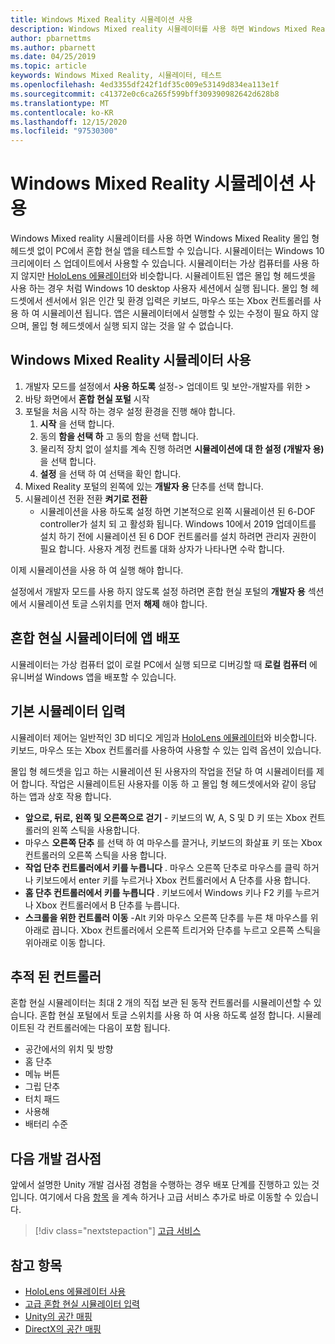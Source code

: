 ```yaml
---
title: Windows Mixed Reality 시뮬레이션 사용
description: Windows Mixed reality 시뮬레이터를 사용 하면 Windows Mixed Reality 몰입 형 헤드셋 없이 PC에서 혼합 현실 앱을 테스트할 수 있습니다.
author: pbarnettms
ms.author: pbarnett
ms.date: 04/25/2019
ms.topic: article
keywords: Windows Mixed Reality, 시뮬레이터, 테스트
ms.openlocfilehash: 4ed3355df242f1df35c009e53149d834ea113e1f
ms.sourcegitcommit: c41372e0c6ca265f599bff309390982642d628b8
ms.translationtype: MT
ms.contentlocale: ko-KR
ms.lasthandoff: 12/15/2020
ms.locfileid: "97530300"
---
```

# <a name="using-the-windows-mixed-reality-simulator"></a>Windows Mixed Reality 시뮬레이션 사용

Windows Mixed reality 시뮬레이터를 사용 하면 Windows Mixed Reality 몰입 형 헤드셋 없이 PC에서 혼합 현실 앱을 테스트할 수 있습니다. 시뮬레이터는 Windows 10 크리에이터 스 업데이트에서 사용할 수 있습니다. 시뮬레이터는 가상 컴퓨터를 사용 하지 않지만 [HoloLens 에뮬레이터](using-the-hololens-emulator.md)와 비슷합니다. 시뮬레이트된 앱은 몰입 형 헤드셋을 사용 하는 경우 처럼 Windows 10 desktop 사용자 세션에서 실행 됩니다. 몰입 형 헤드셋에서 센서에서 읽은 인간 및 환경 입력은 키보드, 마우스 또는 Xbox 컨트롤러를 사용 하 여 시뮬레이션 됩니다. 앱은 시뮬레이터에서 실행할 수 있는 수정이 필요 하지 않으며, 몰입 형 헤드셋에서 실행 되지 않는 것을 알 수 없습니다.

## <a name="enabling-the-windows-mixed-reality-simulator"></a>Windows Mixed Reality 시뮬레이터 사용

1. 개발자 모드를 설정에서 **사용 하도록** 설정-> 업데이트 및 보안-개발자를 위한 >
2. 바탕 화면에서 **혼합 현실 포털** 시작
3. 포털을 처음 시작 하는 경우 설정 환경을 진행 해야 합니다.
   1. **시작** 을 선택 합니다.
   2. 동의 **함을 선택 하** 고 동의 함을 선택 합니다.
   3. 물리적 장치 없이 설치를 계속 진행 하려면 **시뮬레이션에 대 한 설정 (개발자 용)** 을 선택 합니다.
   4. **설정** 을 선택 하 여 선택을 확인 합니다.
4. Mixed Reality 포털의 왼쪽에 있는 **개발자 용** 단추를 선택 합니다.
5. 시뮬레이션 전환 전환 **켜기로 전환**
   * 시뮬레이션을 사용 하도록 설정 하면 기본적으로 왼쪽 시뮬레이션 된 6-DOF controller가 설치 되 고 활성화 됩니다.  Windows 10에서 2019 업데이트를 설치 하기 전에 시뮬레이션 된 6 DOF 컨트롤러를 설치 하려면 관리자 권한이 필요 합니다.  사용자 계정 컨트롤 대화 상자가 나타나면 수락 합니다.

이제 시뮬레이션을 사용 하 여 실행 해야 합니다.

설정에서 개발자 모드를 사용 하지 않도록 설정 하려면 혼합 현실 포털의 **개발자 용** 섹션에서 시뮬레이션 토글 스위치를 먼저 **해제** 해야 합니다.

## <a name="deploying-apps-to-the-mixed-reality-simulator"></a>혼합 현실 시뮬레이터에 앱 배포

시뮬레이터는 가상 컴퓨터 없이 로컬 PC에서 실행 되므로 디버깅할 때 **로컬 컴퓨터** 에 유니버설 Windows 앱을 배포할 수 있습니다.

## <a name="basic-simulator-input"></a>기본 시뮬레이터 입력

시뮬레이터 제어는 일반적인 3D 비디오 게임과 [HoloLens 에뮬레이터](using-the-hololens-emulator.md)와 비슷합니다. 키보드, 마우스 또는 Xbox 컨트롤러를 사용하여 사용할 수 있는 입력 옵션이 있습니다.

몰입 형 헤드셋을 입고 하는 시뮬레이션 된 사용자의 작업을 전달 하 여 시뮬레이터를 제어 합니다. 작업은 시뮬레이트된 사용자를 이동 하 고 몰입 형 헤드셋에서와 같이 응답 하는 앱과 상호 작용 합니다.
* **앞으로, 뒤로, 왼쪽 및 오른쪽으로 걷기** - 키보드의 W, A, S 및 D 키 또는 Xbox 컨트롤러의 왼쪽 스틱을 사용합니다.
* 마우스 **오른쪽 단추** 를 선택 하 여 마우스를 끌거나, 키보드의 화살표 키 또는 Xbox 컨트롤러의 오른쪽 스틱을 사용 합니다.
* **작업 단추 컨트롤러에서 키를 누릅니다** . 마우스 오른쪽 단추로 마우스를 클릭 하거나 키보드에서 enter 키를 누르거나 Xbox 컨트롤러에서 A 단추를 사용 합니다.
* **홈 단추 컨트롤러에서 키를 누릅니다** . 키보드에서 Windows 키나 F2 키를 누르거나 Xbox 컨트롤러에서 B 단추를 누릅니다.
* **스크롤을 위한 컨트롤러 이동** -Alt 키와 마우스 오른쪽 단추를 누른 채 마우스를 위아래로 끕니다. Xbox 컨트롤러에서 오른쪽 트리거와 단추를 누르고 오른쪽 스틱을 위아래로 이동 합니다.

## <a name="tracked-controllers"></a>추적 된 컨트롤러

혼합 현실 시뮬레이터는 최대 2 개의 직접 보관 된 동작 컨트롤러를 시뮬레이션할 수 있습니다. 혼합 현실 포털에서 토글 스위치를 사용 하 여 사용 하도록 설정 합니다. 시뮬레이트된 각 컨트롤러에는 다음이 포함 됩니다.
* 공간에서의 위치 및 방향
* 홈 단추
* 메뉴 버튼
* 그립 단추
* 터치 패드
* 사용해
* 배터리 수준

## <a name="next-development-checkpoint"></a>다음 개발 검사점

앞에서 설명한 Unity 개발 검사점 경험을 수행하는 경우 배포 단계를 진행하고 있는 것입니다. 여기에서 다음 [항목](../../develop/unity/unity-development-overview.md#4-deploying-to-a-device-or-emulator) 을 계속 하거나 고급 서비스 추가로 바로 이동할 수 있습니다.

> [!div class="nextstepaction"]
> [고급 서비스](../../develop/unity/unity-development-overview.md#5-adding-services)


## <a name="see-also"></a>참고 항목
* [HoloLens 에뮬레이터 사용](using-the-hololens-emulator.md)
* [고급 혼합 현실 시뮬레이터 입력](advanced-hololens-emulator-and-mixed-reality-simulator-input.md)
* [Unity의 공간 매핑](../../develop/unity/spatial-mapping-in-unity.md)
* [DirectX의 공간 매핑](../../develop/native/spatial-mapping-in-directx.md)
